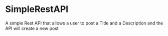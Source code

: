 # SimpleRestAPI
A simple Rest API that allows a user to post a Title and a Description and the API will create a new post
